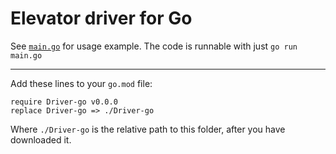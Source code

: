 Elevator driver for Go
======================

See [`main.go`](main.go) for usage example. The code is runnable with just `go run main.go`

---

Add these lines to your `go.mod` file:

```
require Driver-go v0.0.0
replace Driver-go => ./Driver-go
```

Where `./Driver-go` is the relative path to this folder, after you have downloaded it.
